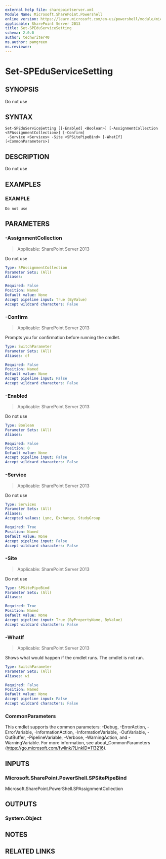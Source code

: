 ```yaml
---
external help file: sharepointserver.xml
Module Name: Microsoft.SharePoint.Powershell
online version: https://learn.microsoft.com/en-us/powershell/module/microsoft.sharepoint.powershell/set-speduservicesetting
applicable: SharePoint Server 2013
title: Set-SPEduServiceSetting
schema: 2.0.0
author: techwriter40
ms.author: pamgreen
ms.reviewer:
---
```


# Set-SPEduServiceSetting

## SYNOPSIS
Do not use

## SYNTAX

```
Set-SPEduServiceSetting [[-Enabled] <Boolean>] [-AssignmentCollection <SPAssignmentCollection>] [-Confirm]
 -Service <Services> -Site <SPSitePipeBind> [-WhatIf] [<CommonParameters>]
```

## DESCRIPTION
Do not use

## EXAMPLES

### EXAMPLE
```
Do not use
```



## PARAMETERS

### -AssignmentCollection

> Applicable: SharePoint Server 2013

Do not use

```yaml
Type: SPAssignmentCollection
Parameter Sets: (All)
Aliases:

Required: False
Position: Named
Default value: None
Accept pipeline input: True (ByValue)
Accept wildcard characters: False
```

### -Confirm

> Applicable: SharePoint Server 2013

Prompts you for confirmation before running the cmdlet.

```yaml
Type: SwitchParameter
Parameter Sets: (All)
Aliases: cf

Required: False
Position: Named
Default value: None
Accept pipeline input: False
Accept wildcard characters: False
```

### -Enabled

> Applicable: SharePoint Server 2013

Do not use

```yaml
Type: Boolean
Parameter Sets: (All)
Aliases:

Required: False
Position: 0
Default value: None
Accept pipeline input: False
Accept wildcard characters: False
```

### -Service

> Applicable: SharePoint Server 2013

Do not use

```yaml
Type: Services
Parameter Sets: (All)
Aliases:
Accepted values: Lync, Exchange, StudyGroup

Required: True
Position: Named
Default value: None
Accept pipeline input: False
Accept wildcard characters: False
```

### -Site

> Applicable: SharePoint Server 2013

Do not use

```yaml
Type: SPSitePipeBind
Parameter Sets: (All)
Aliases:

Required: True
Position: Named
Default value: None
Accept pipeline input: True (ByPropertyName, ByValue)
Accept wildcard characters: False
```

### -WhatIf

> Applicable: SharePoint Server 2013

Shows what would happen if the cmdlet runs.
The cmdlet is not run.

```yaml
Type: SwitchParameter
Parameter Sets: (All)
Aliases: wi

Required: False
Position: Named
Default value: None
Accept pipeline input: False
Accept wildcard characters: False
```

### CommonParameters
This cmdlet supports the common parameters: -Debug, -ErrorAction, -ErrorVariable, -InformationAction, -InformationVariable, -OutVariable, -OutBuffer, -PipelineVariable, -Verbose, -WarningAction, and -WarningVariable. For more information, see about_CommonParameters (https://go.microsoft.com/fwlink/?LinkID=113216).

## INPUTS

### Microsoft.SharePoint.PowerShell.SPSitePipeBind
Microsoft.SharePoint.PowerShell.SPAssignmentCollection

## OUTPUTS

### System.Object

## NOTES

## RELATED LINKS
